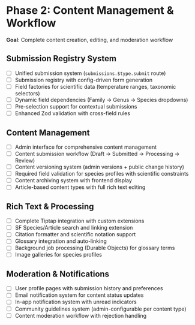 # Phase 2: Content Management & Workflow

**Goal**: Complete content creation, editing, and moderation workflow

## Submission Registry System
- [ ] Unified submission system (`submissions.$type.submit` route)
- [ ] Submission registry with config-driven form generation
- [ ] Field factories for scientific data (temperature ranges, taxonomic selectors)
- [ ] Dynamic field dependencies (Family → Genus → Species dropdowns)
- [ ] Pre-selection support for contextual submissions
- [ ] Enhanced Zod validation with cross-field rules

## Content Management
- [ ] Admin interface for comprehensive content management
- [ ] Content submission workflow (Draft → Submitted → Processing → Review)
- [ ] Content versioning system (admin versions + public change history)
- [ ] Required field validation for species profiles with scientific constraints
- [ ] Content archiving system with frontend display
- [ ] Article-based content types with full rich text editing

## Rich Text & Processing
- [ ] Complete Tiptap integration with custom extensions
- [ ] SF Species/Article search and linking extension
- [ ] Citation formatter and scientific notation support
- [ ] Glossary integration and auto-linking
- [ ] Background job processing (Durable Objects) for glossary terms
- [ ] Image galleries for species profiles

## Moderation & Notifications
- [ ] User profile pages with submission history and preferences
- [ ] Email notification system for content status updates
- [ ] In-app notification system with unread indicators
- [ ] Community guidelines system (admin-configurable per content type)
- [ ] Content moderation workflow with rejection handling